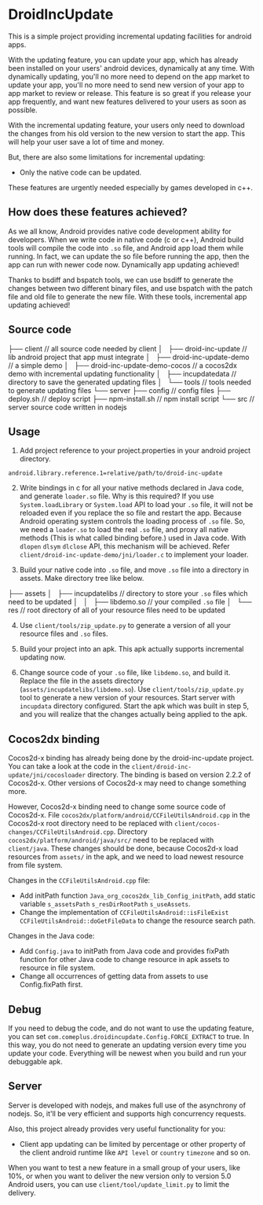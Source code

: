 # DroidIncUpdate

This is a simple project providing incremental updating facilities for android apps.

With the updating feature, you can update your app, which has already been installed on your users' android devices, dynamically at any time. With dynamically updating, you'll no more need to depend on the app market to update your app, you'll no more need to send new version of your app to app market to review or release. This feature is so great if you release your app frequently, and want new features delivered to your users as soon as possible.

With the incremental updating feature, your users only need to download the changes from his old version to the new version to start the app. This will help your user save a lot of time and money.

But, there are also some limitations for incremental updating:
* Only the native code can be updated.

These features are urgently needed especially by games developed in c++.

## How does these features achieved?

As we all know, Android provides native code development ability for developers. When we write code in native code (c or c++), Android build tools will compile the code into `.so` file, and Android app load them while running. In fact, we can update the so file before running the app, then the app can run with newer code now. Dynamically app updating achieved!

Thanks to bsdiff and bspatch tools, we can use bsdiff to generate the changes between two different binary files, and use bspatch with the patch file and old file to generate the new file. With these tools, incremental app updating achieved!

## Source code

├── client                             // all source code needed by client
│   ├── droid-inc-update               // lib android project that app must integrate
│   ├── droid-inc-update-demo          // a simple demo
│   ├── droid-inc-update-demo-cocos    // a cocos2dx demo with incremental updating functionality
│   ├── incupdatedata                  // directory to save the generated updating files
│   └── tools                          // tools needed to generate updating files
└── server
    ├── config                         // config files
    ├── deploy.sh                      // deploy script
    ├── npm-install.sh                 // npm install script
    └── src                            // server source code written in nodejs

## Usage

1. Add project reference to your project.properties in your android project directory.
```
android.library.reference.1=relative/path/to/droid-inc-update
```

2. Write bindings in c for all your native methods declared in Java code, and generate `loader.so` file. Why is this required? If you use `System.loadLibrary` or `System.load` API to load your `.so` file, it will not be reloaded even if you replace the so file and restart the app. Because Android operating system controls the loading process of `.so` file. So, we need a `loader.so` to load the real `.so` file, and proxy all native methods (This is what called binding before.) used in Java code.
 With `dlopen` `dlsym` `dlclose` API, this mechanism will be achieved. Refer `client/droid-inc-update-demo/jni/loader.c` to implement your loader.

3. Build your native code into `.so` file, and move `.so` file into a directory in assets. Make directory tree like below.

├── assets
│   ├── incupdatelibs                  // directory to store your `.so` files which need to be updated
│   │   ├── libdemo.so                 // your compiled `.so` file
│   └── res                            // root directory of all of your resource files need to be updated

4. Use `client/tools/zip_update.py` to generate a version of all your resource files and `.so` files.

5. Build your project into an apk. This apk actually supports incremental updating now.

6. Change source code of your `.so` file, like `libdemo.so`, and build it. Replace the file in the assets directory (`assets/incupdatelibs/libdemo.so`). Use `client/tools/zip_update.py` tool to generate a new version of your resources. Start server with `incupdata` directory configured. Start the apk which was built in step 5, and you will realize that the changes actually being applied to the apk.

## Cocos2dx binding

Cocos2d-x binding has already being done by the droid-inc-update project. You can take a look at the code in the `client/droid-inc-update/jni/cocosloader` directory. The binding is based on version 2.2.2 of Cocos2d-x. Other versions of Cocos2d-x may need to change something more.

However, Cocos2d-x binding need to change some source code of Cocos2d-x. File `cocos2dx/platform/android/CCFileUtilsAndroid.cpp` in the Cocos2d-x root directory need to be replaced with `client/cocos-changes/CCFileUtilsAndroid.cpp`. Directory `cocos2dx/platform/android/java/src/` need to be replaced with `client/java`. These changes should be done, because Cocos2d-x load resources from `assets/` in the apk, and we need to load newest resource from file system.

Changes in the `CCFileUtilsAndroid.cpp` file:

* Add initPath function `Java_org_cocos2dx_lib_Config_initPath`, add static variable `s_assetsPath` `s_resDirRootPath` `s_useAssets`.
* Change the implementation of `CCFileUtilsAndroid::isFileExist` `CCFileUtilsAndroid::doGetFileData` to change the resource search path.

Changes in the Java code:

* Add `Config.java` to initPath from Java code and provides fixPath function for other Java code to change resource in apk assets to resource in file system.
* Change all occurrences of getting data from assets to use Config.fixPath first.

## Debug

If you need to debug the code, and do not want to use the updating feature, you can set `com.comeplus.droidincupdate.Config.FORCE_EXTRACT` to true. In this way, you do not need to generate an updating version every time you update your code. Everything will be newest when you build and run your debuggable apk.

## Server

Server is developed with nodejs, and makes full use of the asynchrony of nodejs. So, it'll be very efficient and supports high concurrency requests.

Also, this project already provides very useful functionality for you:

* Client app updating can be limited by percentage or other property of the client android runtime like `API level` or `country` `timezone` and so on.

When you want to test a new feature in a small group of your users, like 10%, or when you want to deliver the new version only to version 5.0 Android users, you can use `client/tool/update_limit.py` to limit the delivery.



